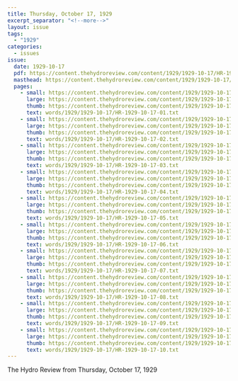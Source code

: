 ```yaml
---
title: Thursday, October 17, 1929
excerpt_separator: "<!--more-->"
layout: issue
tags:
  - "1929"
categories:
  - issues
issue:
  date: 1929-10-17
  pdf: https://content.thehydroreview.com/content/1929/1929-10-17/HR-1929-10-17.pdf
  masthead: https://content.thehydroreview.com/content/1929/1929-10-17/masthead/HR-1929-10-17.jpg
  pages:
    - small: https://content.thehydroreview.com/content/1929/1929-10-17/small/HR-1929-10-17-01.jpg
      large: https://content.thehydroreview.com/content/1929/1929-10-17/large/HR-1929-10-17-01.jpg
      thumb: https://content.thehydroreview.com/content/1929/1929-10-17/thumbnails/HR-1929-10-17-01.jpg
      text: words/1929/1929-10-17/HR-1929-10-17-01.txt
    - small: https://content.thehydroreview.com/content/1929/1929-10-17/small/HR-1929-10-17-02.jpg
      large: https://content.thehydroreview.com/content/1929/1929-10-17/large/HR-1929-10-17-02.jpg
      thumb: https://content.thehydroreview.com/content/1929/1929-10-17/thumbnails/HR-1929-10-17-02.jpg
      text: words/1929/1929-10-17/HR-1929-10-17-02.txt
    - small: https://content.thehydroreview.com/content/1929/1929-10-17/small/HR-1929-10-17-03.jpg
      large: https://content.thehydroreview.com/content/1929/1929-10-17/large/HR-1929-10-17-03.jpg
      thumb: https://content.thehydroreview.com/content/1929/1929-10-17/thumbnails/HR-1929-10-17-03.jpg
      text: words/1929/1929-10-17/HR-1929-10-17-03.txt
    - small: https://content.thehydroreview.com/content/1929/1929-10-17/small/HR-1929-10-17-04.jpg
      large: https://content.thehydroreview.com/content/1929/1929-10-17/large/HR-1929-10-17-04.jpg
      thumb: https://content.thehydroreview.com/content/1929/1929-10-17/thumbnails/HR-1929-10-17-04.jpg
      text: words/1929/1929-10-17/HR-1929-10-17-04.txt
    - small: https://content.thehydroreview.com/content/1929/1929-10-17/small/HR-1929-10-17-05.jpg
      large: https://content.thehydroreview.com/content/1929/1929-10-17/large/HR-1929-10-17-05.jpg
      thumb: https://content.thehydroreview.com/content/1929/1929-10-17/thumbnails/HR-1929-10-17-05.jpg
      text: words/1929/1929-10-17/HR-1929-10-17-05.txt
    - small: https://content.thehydroreview.com/content/1929/1929-10-17/small/HR-1929-10-17-06.jpg
      large: https://content.thehydroreview.com/content/1929/1929-10-17/large/HR-1929-10-17-06.jpg
      thumb: https://content.thehydroreview.com/content/1929/1929-10-17/thumbnails/HR-1929-10-17-06.jpg
      text: words/1929/1929-10-17/HR-1929-10-17-06.txt
    - small: https://content.thehydroreview.com/content/1929/1929-10-17/small/HR-1929-10-17-07.jpg
      large: https://content.thehydroreview.com/content/1929/1929-10-17/large/HR-1929-10-17-07.jpg
      thumb: https://content.thehydroreview.com/content/1929/1929-10-17/thumbnails/HR-1929-10-17-07.jpg
      text: words/1929/1929-10-17/HR-1929-10-17-07.txt
    - small: https://content.thehydroreview.com/content/1929/1929-10-17/small/HR-1929-10-17-08.jpg
      large: https://content.thehydroreview.com/content/1929/1929-10-17/large/HR-1929-10-17-08.jpg
      thumb: https://content.thehydroreview.com/content/1929/1929-10-17/thumbnails/HR-1929-10-17-08.jpg
      text: words/1929/1929-10-17/HR-1929-10-17-08.txt
    - small: https://content.thehydroreview.com/content/1929/1929-10-17/small/HR-1929-10-17-09.jpg
      large: https://content.thehydroreview.com/content/1929/1929-10-17/large/HR-1929-10-17-09.jpg
      thumb: https://content.thehydroreview.com/content/1929/1929-10-17/thumbnails/HR-1929-10-17-09.jpg
      text: words/1929/1929-10-17/HR-1929-10-17-09.txt
    - small: https://content.thehydroreview.com/content/1929/1929-10-17/small/HR-1929-10-17-10.jpg
      large: https://content.thehydroreview.com/content/1929/1929-10-17/large/HR-1929-10-17-10.jpg
      thumb: https://content.thehydroreview.com/content/1929/1929-10-17/thumbnails/HR-1929-10-17-10.jpg
      text: words/1929/1929-10-17/HR-1929-10-17-10.txt
---
```


The Hydro Review from Thursday, October 17, 1929

<!--more-->

